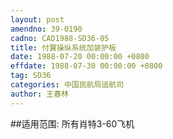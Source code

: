 ```yaml
---
layout: post
amendno: 39-0190
cadno: CAD1988-SD36-05
title: 付翼操纵系统加装护板
date: 1988-07-20 00:00:00 +0800
effdate: 1988-07-30 00:00:00 +0800
tag: SD36
categories: 中国民航局适航司
author: 王春林
---
```


##适用范围:
所有肖特3-60飞机

